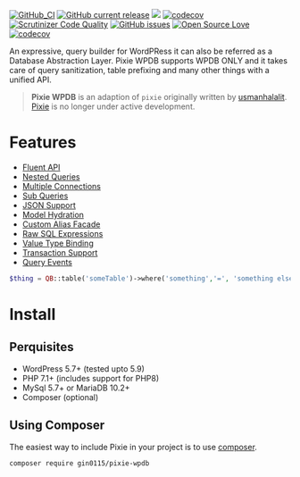 [![GitHub_CI](https://github.com/gin0115/vite-manifest-parser/actions/workflows/cli.yaml/badge.svg)](https://github.com/gin0115/vite-manifest-parser/actions/workflows/cli.yaml)
[![GitHub current release](https://img.shields.io/github/release/gin0115/vite-manifest-parser)](https://github.com/gin0115/vite-manifest-parser/releases)
![](https://github.com/vite-manifest-parser/workflows/GitHub_CI/badge.svg " ")
[![codecov](https://codecov.io/gh/gin0115/vite-manifest-parser/branch/main/graph/badge.svg?token=1I2UJW717H)](https://codecov.io/gh/gin0115/vite-manifest-parser)
[![Scrutinizer Code Quality](https://scrutinizer-ci.com/g/vite-manifest-parser/badges/quality-score.png?b=master)](https://scrutinizer-ci.com/g/vite-manifest-parser/?branch=master)
[![GitHub issues](https://img.shields.io/github/issues/gin0115/vite-manifest-parser)](https://github.com/gin0115/vite-manifest-parser/issues)
[![Open Source Love](https://badges.frapsoft.com/os/mit/mit.svg?v=102)]()
[![codecov](https://codecov.io/gh/gin0115/vite-manifest-parser/branch/main/graph/badge.svg?token=1I2UJW717H)](https://codecov.io/gh/gin0115/vite-manifest-parser)

An expressive, query builder for WordPRess it can also be referred as a Database Abstraction Layer. Pixie WPDB supports WPDB ONLY and it takes care of query sanitization, table prefixing and many other things with a unified API.

> **Pixie WPDB** is an adaption of `pixie` originally written by [usmanhalalit](https://github.com/usmanhalalit). [Pixie](https://github.com/usmanhalalit/pixie) is no longer under active development.

# Features
* [Fluent API](https://github.com/gin0115/pixie-wpdb/wiki/Query%20Methods)
* [Nested Queries](https://github.com/gin0115/pixie-wpdb/wiki/Sub%20&%20Nested%20Queries)
* [Multiple Connections](https://github.com/gin0115/pixie-wpdb/wiki/Home#setup-connection)
* [Sub Queries](https://github.com/gin0115/pixie-wpdb/wiki/Sub%20&%20Nested%20Queries)
* [JSON Support](https://github.com/gin0115/pixie-wpdb/wiki/Json%20Methods)
* [Model Hydration](https://github.com/gin0115/pixie-wpdb/wiki/Result%20Hydration)
* [Custom Alias Facade](https://github.com/gin0115/pixie-wpdb/wiki/Home#connection-alias)
* [Raw SQL Expressions](https://github.com/gin0115/pixie-wpdb/wiki/Bindings%20&%20Raw%20Expressions)
* [Value Type Binding](https://github.com/gin0115/pixie-wpdb/wiki/Bindings%20&%20Raw%20Expressions)
* [Transaction Support](https://github.com/gin0115/pixie-wpdb/wiki/Transactions)
* [Query Events](https://github.com/gin0115/pixie-wpdb/wiki/Query%20Events)

```php
$thing = QB::table('someTable')->where('something','=', 'something else')->first();
```

# Install

## Perquisites

* WordPress 5.7+ (tested upto 5.9)
* PHP 7.1+ (includes support for PHP8)
* MySql 5.7+ or MariaDB 10.2+
* Composer (optional)

## Using Composer

The easiest way to include Pixie in your project is to use [composer](http://getcomposer.org/doc/00-intro.md#installation-nix). 

```bash
composer require gin0115/pixie-wpdb
```